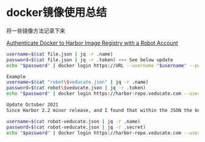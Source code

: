 # docker镜像使用总结

将一些镜像方法记录下来

[Authenticate Docker to Harbor Image Registry with a Robot Account](https://veducate.co.uk/authenticate-docker-harbor-robot/)

```bash
username=$(cat file.json | jq -r .name)
password=$(cat file.json | jq -r .token) <<< See below update
echo "$password" | docker login https://URL --username "$username" --password-stdin

Example
username=$(cat "robot\$veducate.json" | jq -r .name)
password=$(cat robot\$veducate.json | jq -r .token)
echo "$password" | docker login https://harbor-repo.veducate.com --username "$username" --password-stdin

Update October 2021
Since Harbor 2.2 minor release, and I found that within the JSON the key name has changed to secret, so this is the updated example

username=$(cat robot-veducate.json | jq -r .name)
password=$(cat robot-veducate.json | jq -r .secret)
echo "$password" | docker login https://harbor-repo.veducate.com --username "$username" --password-stdin
```

